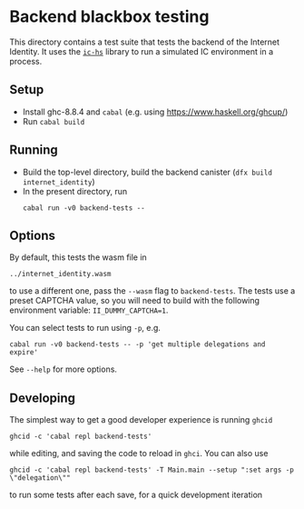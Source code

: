 Backend blackbox testing
========================

This directory contains a test suite that tests the backend of the Internet
Identity. It uses the [`ic-hs`](https://github.com/dfinity/ic-hs) library to
run a simulated IC environment in a process.

Setup
-----

 * Install ghc-8.8.4 and `cabal` (e.g. using https://www.haskell.org/ghcup/)
 * Run `cabal build`

Running
-------


 * Build the top-level directory, build the backend canister (`dfx build internet_identity`)
 * In the present directory, run
   ```
   cabal run -v0 backend-tests --
   ```

Options
-------

By default, this tests the wasm file in

    ../internet_identity.wasm

to use a different one, pass the `--wasm` flag to `backend-tests`. The tests
use a preset CAPTCHA value, so you will need to build with the following
environment variable: `II_DUMMY_CAPTCHA=1`.

You can select tests to run using `-p`, e.g.

    cabal run -v0 backend-tests -- -p 'get multiple delegations and expire'

See `--help` for more options.

Developing
----------

The simplest way to get a good developer experience is running `ghcid`

    ghcid -c 'cabal repl backend-tests'

while editing, and saving the code to reload in `ghci`. You can also use

    ghcid -c 'cabal repl backend-tests' -T Main.main --setup ":set args -p \"delegation\""

to run some tests after each save, for a quick development iteration

